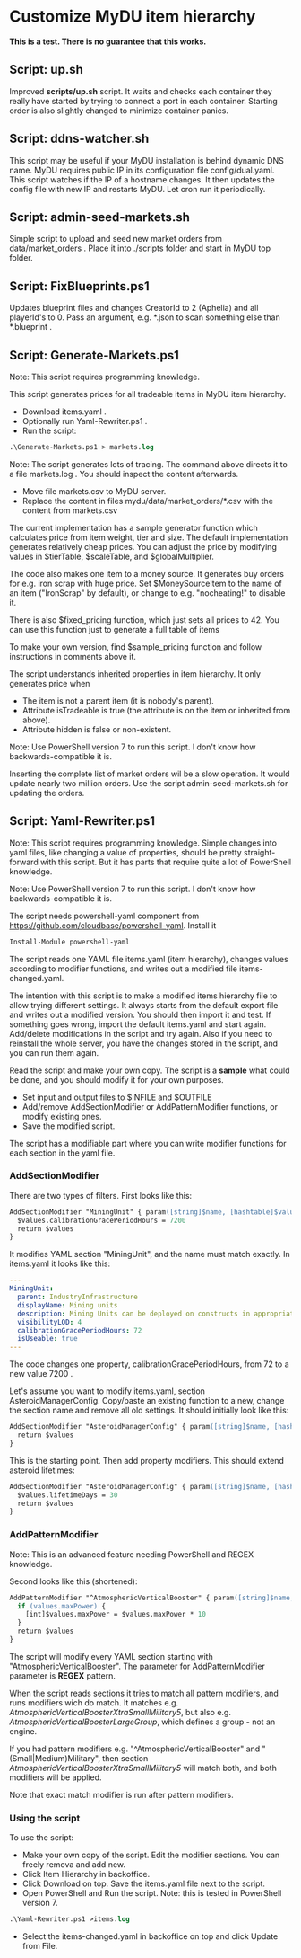 # Customize MyDU item hierarchy

**This is a test. There is no guarantee that this works.**

## Script: up.sh

Improved **scripts/up.sh** script. It waits and checks each container they really have started by trying to connect a port in each container. Starting order is also slightly changed to minimize container panics.

## Script: ddns-watcher.sh

This script may be useful if your MyDU installation is behind dynamic DNS name. MyDU requires public IP in its configuration file config/dual.yaml. This script watches if the IP of a hostname changes. It then updates the config file with new IP and restarts MyDU. Let cron run it periodically.

## Script: admin-seed-markets.sh

Simple script to upload and seed new market orders from data/market_orders . Place it into ./scripts folder and start in MyDU top folder.

## Script: FixBlueprints.ps1

Updates blueprint files and changes CreatorId to 2 (Aphelia) and all playerId's to 0.
Pass an argument, e.g. *.json to scan something else than \*.blueprint .

## Script: Generate-Markets.ps1

Note: This script requires programming knowledge.

This script generates prices for all tradeable items in MyDU item hierarchy.

- Download items.yaml .
- Optionally run Yaml-Rewriter.ps1 .
- Run the script:

```ps
.\Generate-Markets.ps1 > markets.log
```

Note: The script generates lots of tracing. The command above directs it to a file markets.log . You should inspect the content afterwards.

- Move file markets.csv to MyDU server.
- Replace the content in files mydu/data/market_orders/*.csv with the content from markets.csv

The current implementation has a sample generator function which calculates price from item weight, tier and size. The default implementation generates relatively cheap prices. You can adjust the price by modifying values in $tierTable, $scaleTable, and  $globalMultiplier.

The code also makes one item to a money source. It generates buy orders for e.g. iron scrap with huge price. Set $MoneySourceItem to the name of an item ("IronScrap" by default), or change to e.g. "nocheating!" to disable it.

There is also $fixed_pricing function, which just sets all prices to 42. You can use this function just to generate a full table of items

To make your own version, find $sample_pricing function and follow instructions in comments above it.

The script understands inherited properties in item hierarchy. It only generates price when

- The item is not a parent item (it is nobody's parent).
- Attribute isTradeable is true (the attribute is on the item or inherited from above).
- Attribute hidden is false or non-existent.

Note: Use PowerShell version 7 to run this script. I don't know how backwards-compatible it is.

Inserting the complete list of market orders wil be a slow operation. It would update nearly two million orders. Use the script admin-seed-markets.sh for updating the orders.

## Script: Yaml-Rewriter.ps1

Note: This script requires programming knowledge. Simple changes into yaml files, like changing a value of properties, should be pretty straight-forward with this script. But it has parts that require quite a lot of PowerShell knowledge.

Note: Use PowerShell version 7 to run this script. I don't know how backwards-compatible it is.

The script needs powershell-yaml component from <https://github.com/cloudbase/powershell-yaml>. Install it

```ps
Install-Module powershell-yaml
```

The script reads one YAML file items.yaml (item hierarchy), changes values according to modifier functions, and writes out a modified file items-changed.yaml.

The intention with this script is to make a modified items hierarchy file to allow trying different settings. It always starts from the default export file and writes out a modified version. You should then import it and test. If something goes wrong, import the default items.yaml and start again. Add/delete modifications in the script and try again. Also if you need to reinstall the whole server, you have the changes stored in the script, and you can run them again.

Read the script and make your own copy. The script is a **sample** what could be done, and you should modify it for your own purposes.

- Set input and output files to $INFILE and $OUTFILE
- Add/remove AddSectionModifier or AddPatternModifier functions, or modify existing ones.
- Save the modified script.

The script has a modifiable part where you can write modifier functions for each section in the yaml file.

### AddSectionModifier

There are two types of filters. First looks like this:

```ps
AddSectionModifier "MiningUnit" { param([string]$name, [hashtable]$values) 
  $values.calibrationGracePeriodHours = 7200
  return $values
}
```

It modifies YAML section "MiningUnit", and the name must match exactly. In items.yaml it looks like this:

```yaml
---
MiningUnit:
  parent: IndustryInfrastructure
  displayName: Mining units
  description: Mining Units can be deployed on constructs in appropriate territories in order to extract raw ore from territory tiles. Mining units will need to be regularly calibrated for optimal usage.
  visibilityLOD: 4
  calibrationGracePeriodHours: 72
  isUseable: true
---
```

The code changes one property, calibrationGracePeriodHours, from 72 to a new value 7200 .

Let's assume you want to modify items.yaml, section AsteroidManagerConfig. Copy/paste an existing function to a new, change the section name and remove all old settings. It should initially look like this:

```ps
AddSectionModifier "AsteroidManagerConfig" { param([string]$name, [hashtable]$values) 
  return $values
}
```

This is the starting point. Then add property modifiers. This should extend asteroid lifetimes:

```ps
AddSectionModifier "AsteroidManagerConfig" { param([string]$name, [hashtable]$values)
  $values.lifetimeDays = 30
  return $values
}
```

### AddPatternModifier

Note: This is an advanced feature needing PowerShell and REGEX knowledge.

Second looks like this (shortened):

```ps
AddPatternModifier "^AtmosphericVerticalBooster" { param([string]$name, [hashtable]$values) 
  if (values.maxPower) {
    [int]$values.maxPower = $values.maxPower * 10
  }
  return $values
}
```

The script will modify every YAML section starting with "AtmosphericVerticalBooster". The parameter for AddPatternModifier parameter is **REGEX** pattern.

When the script reads sections it tries to match all pattern modifiers, and runs modifiers wich do match. It matches e.g. *AtmosphericVerticalBoosterXtraSmallMilitary5*, but also e.g. *AtmosphericVerticalBoosterLargeGroup*, which defines a group - not an engine.

If you had pattern modifiers e.g. "^AtmosphericVerticalBooster" and "(Small|Medium)Military", then section *AtmosphericVerticalBoosterXtraSmallMilitary5* will match both, and both modifiers will be applied.

Note that exact match modifier is run after pattern modifiers.

### Using the script

To use the script:

- Make your own copy of the script. Edit the modifier sections. You can freely remova and add new.
- Click Item Hierarchy in backoffice.
- Click Download on top. Save the items.yaml file next to the script.
- Open PowerShell and Run the script. Note: this is tested in PowerShell version 7.

```ps
.\Yaml-Rewriter.ps1 >items.log
```

- Select the items-changed.yaml in backoffice on top and click Update from File.
